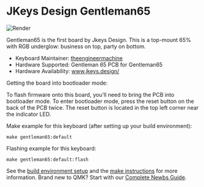 # JKeys Design Gentleman65

![Render](https://i.imgur.com/uNdJqBuh.jpg)

Gentleman65 is the first board by Jkeys Design. This is a top-mount 65% with RGB underglow: business on top, party on bottom.


* Keyboard Maintainer: [theengineermachine](https://github.com/theengineermachine)
* Hardware Supported: Gentleman 65 PCB for Gentleman65
* Hardware Availability: www.jkeys.design/

Getting the board into bootloader mode:

To flash firmware onto this board, you'll need to bring the PCB into bootloader mode. To enter bootloader mode, press the reset button on the back of the PCB twice. The reset button is located in the top left corner near the indicator LED.

Make example for this keyboard (after setting up your build environment):

    make gentleman65:default

Flashing example for this keyboard:

    make gentleman65:default:flash

See the [build environment setup](https://docs.qmk.fm/#/getting_started_build_tools) and the [make instructions](https://docs.qmk.fm/#/getting_started_make_guide) for more information. Brand new to QMK? Start with our [Complete Newbs Guide](https://docs.qmk.fm/#/newbs).